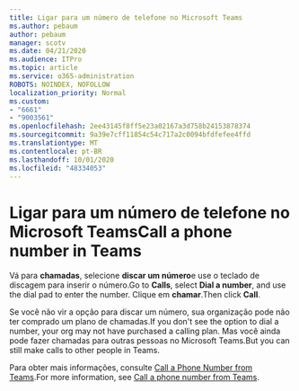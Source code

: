 ```yaml
---
title: Ligar para um número de telefone no Microsoft Teams
ms.author: pebaum
author: pebaum
manager: scotv
ms.date: 04/21/2020
ms.audience: ITPro
ms.topic: article
ms.service: o365-administration
ROBOTS: NOINDEX, NOFOLLOW
localization_priority: Normal
ms.custom:
- "6661"
- "9003561"
ms.openlocfilehash: 2ee43145f8ff5e23a02167a3d758b24153878374
ms.sourcegitcommit: 9a39e7cff11854c54c717a2c0094bfdfefee4ffd
ms.translationtype: MT
ms.contentlocale: pt-BR
ms.lasthandoff: 10/01/2020
ms.locfileid: "48334053"
---
```

# <a name="call-a-phone-number-in-teams"></a><span data-ttu-id="fa6ca-102">Ligar para um número de telefone no Microsoft Teams</span><span class="sxs-lookup"><span data-stu-id="fa6ca-102">Call a phone number in Teams</span></span>

<span data-ttu-id="fa6ca-103">Vá para  **chamadas**, selecione  **discar um número**e use o teclado de discagem para inserir o número.</span><span class="sxs-lookup"><span data-stu-id="fa6ca-103">Go to  **Calls**, select  **Dial a number**, and use the dial pad to enter the number.</span></span> <span data-ttu-id="fa6ca-104">Clique em  **chamar**.</span><span class="sxs-lookup"><span data-stu-id="fa6ca-104">Then click  **Call**.</span></span>

<span data-ttu-id="fa6ca-105">Se você não vir a opção para discar um número, sua organização pode não ter comprado um plano de chamadas.</span><span class="sxs-lookup"><span data-stu-id="fa6ca-105">If you don't see the option to dial a number, your org may not have purchased a calling plan.</span></span> <span data-ttu-id="fa6ca-106">Mas você ainda pode fazer chamadas para outras pessoas no Microsoft Teams.</span><span class="sxs-lookup"><span data-stu-id="fa6ca-106">But you can still make calls to other people in Teams.</span></span>  

<span data-ttu-id="fa6ca-107">Para obter mais informações, consulte [Call a Phone Number from Teams](https://support.microsoft.com/office/20d24ace-2851-4c29-8441-30dd2a5cf078).</span><span class="sxs-lookup"><span data-stu-id="fa6ca-107">For more information, see [Call a phone number from Teams](https://support.microsoft.com/office/20d24ace-2851-4c29-8441-30dd2a5cf078).</span></span>
